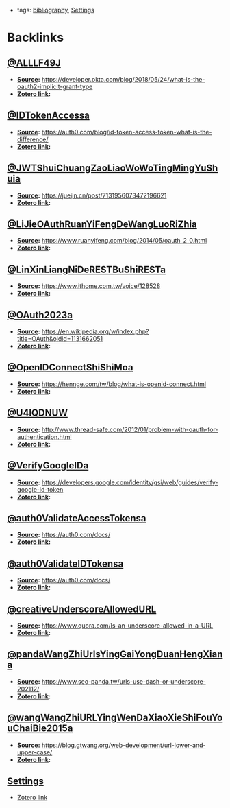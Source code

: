 - tags: [bibliography](<bibliography.md>), [Settings](<Settings.md>)

# Backlinks
## [@ALLLF49J](<@ALLLF49J.md>)
- **[Source](<Source.md>):** https://developer.okta.com/blog/2018/05/24/what-is-the-oauth2-implicit-grant-type
- **[Zotero link](<Zotero link.md>):**

## [@IDTokenAccessa](<@IDTokenAccessa.md>)
- **[Source](<Source.md>):** https://auth0.com/blog/id-token-access-token-what-is-the-difference/
- **[Zotero link](<Zotero link.md>):**

## [@JWTShuiChuangZaoLiaoWoWoTingMingYuShuia](<@JWTShuiChuangZaoLiaoWoWoTingMingYuShuia.md>)
- **[Source](<Source.md>):** https://juejin.cn/post/7131956073472196621
- **[Zotero link](<Zotero link.md>):**

## [@LiJieOAuthRuanYiFengDeWangLuoRiZhia](<@LiJieOAuthRuanYiFengDeWangLuoRiZhia.md>)
- **[Source](<Source.md>):** https://www.ruanyifeng.com/blog/2014/05/oauth_2_0.html
- **[Zotero link](<Zotero link.md>):**

## [@LinXinLiangNiDeRESTBuShiRESTa](<@LinXinLiangNiDeRESTBuShiRESTa.md>)
- **[Source](<Source.md>):** https://www.ithome.com.tw/voice/128528
- **[Zotero link](<Zotero link.md>):**

## [@OAuth2023a](<@OAuth2023a.md>)
- **[Source](<Source.md>):** https://en.wikipedia.org/w/index.php?title=OAuth&oldid=1131662051
- **[Zotero link](<Zotero link.md>):**

## [@OpenIDConnectShiShiMoa](<@OpenIDConnectShiShiMoa.md>)
- **[Source](<Source.md>):** https://hennge.com/tw/blog/what-is-openid-connect.html
- **[Zotero link](<Zotero link.md>):**

## [@U4IQDNUW](<@U4IQDNUW.md>)
- **[Source](<Source.md>):** http://www.thread-safe.com/2012/01/problem-with-oauth-for-authentication.html
- **[Zotero link](<Zotero link.md>):**

## [@VerifyGoogleIDa](<@VerifyGoogleIDa.md>)
- **[Source](<Source.md>):** https://developers.google.com/identity/gsi/web/guides/verify-google-id-token
- **[Zotero link](<Zotero link.md>):**

## [@auth0ValidateAccessTokensa](<@auth0ValidateAccessTokensa.md>)
- **[Source](<Source.md>):** https://auth0.com/docs/
- **[Zotero link](<Zotero link.md>):**

## [@auth0ValidateIDTokensa](<@auth0ValidateIDTokensa.md>)
- **[Source](<Source.md>):** https://auth0.com/docs/
- **[Zotero link](<Zotero link.md>):**

## [@creativeUnderscoreAllowedURL](<@creativeUnderscoreAllowedURL.md>)
- **[Source](<Source.md>):** https://www.quora.com/Is-an-underscore-allowed-in-a-URL
- **[Zotero link](<Zotero link.md>):**

## [@pandaWangZhiUrlsYingGaiYongDuanHengXiana](<@pandaWangZhiUrlsYingGaiYongDuanHengXiana.md>)
- **[Source](<Source.md>):** https://www.seo-panda.tw/urls-use-dash-or-underscore-202112/
- **[Zotero link](<Zotero link.md>):**

## [@wangWangZhiURLYingWenDaXiaoXieShiFouYouChaiBie2015a](<@wangWangZhiURLYingWenDaXiaoXieShiFouYouChaiBie2015a.md>)
- **[Source](<Source.md>):** https://blog.gtwang.org/web-development/url-lower-and-upper-case/
- **[Zotero link](<Zotero link.md>):**

## [Settings](<Settings.md>)
- [Zotero link](<Zotero link.md>)

